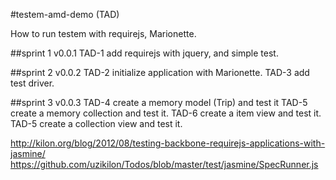 #testem-amd-demo (TAD)

How to run testem with requirejs, Marionette.

##sprint 1 v0.0.1
TAD-1 add requirejs with jquery, and simple test. 

##sprint 2 v0.0.2
TAD-2 initialize application with Marionette.
TAD-3 add test driver.

##sprint 3 v0.0.3
TAD-4 create a memory model (Trip) and test it
TAD-5 create a memory collection and test it.
TAD-6 create a item view and test it.
TAD-5 create a collection view and test it.



http://kilon.org/blog/2012/08/testing-backbone-requirejs-applications-with-jasmine/
https://github.com/uzikilon/Todos/blob/master/test/jasmine/SpecRunner.js
